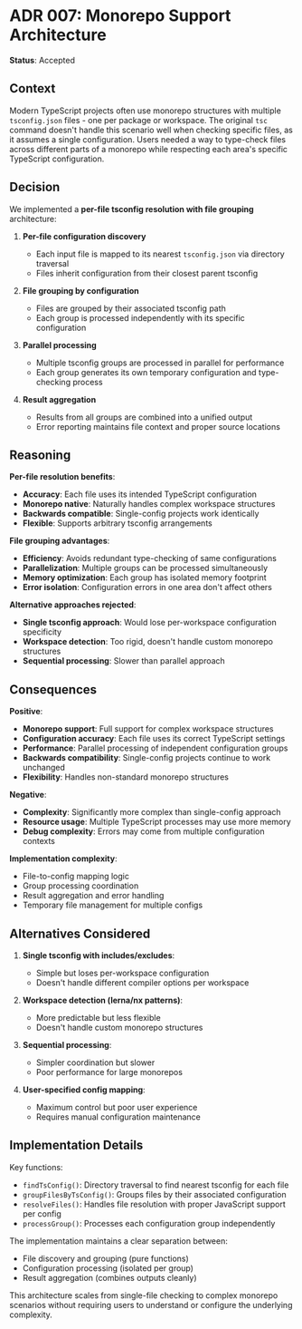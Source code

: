 # ADR 007: Monorepo Support Architecture

**Status**: Accepted

## Context

Modern TypeScript projects often use monorepo structures with multiple `tsconfig.json` files - one per package or workspace. The original `tsc` command doesn't handle this scenario well when checking specific files, as it assumes a single configuration. Users needed a way to type-check files across different parts of a monorepo while respecting each area's specific TypeScript configuration.

## Decision

We implemented a **per-file tsconfig resolution with file grouping** architecture:

1. **Per-file configuration discovery**
   - Each input file is mapped to its nearest `tsconfig.json` via directory traversal
   - Files inherit configuration from their closest parent tsconfig

2. **File grouping by configuration**
   - Files are grouped by their associated tsconfig path
   - Each group is processed independently with its specific configuration

3. **Parallel processing**
   - Multiple tsconfig groups are processed in parallel for performance
   - Each group generates its own temporary configuration and type-checking process

4. **Result aggregation**
   - Results from all groups are combined into a unified output
   - Error reporting maintains file context and proper source locations

## Reasoning

**Per-file resolution benefits**:

- **Accuracy**: Each file uses its intended TypeScript configuration
- **Monorepo native**: Naturally handles complex workspace structures
- **Backwards compatible**: Single-config projects work identically
- **Flexible**: Supports arbitrary tsconfig arrangements

**File grouping advantages**:

- **Efficiency**: Avoids redundant type-checking of same configurations
- **Parallelization**: Multiple groups can be processed simultaneously
- **Memory optimization**: Each group has isolated memory footprint
- **Error isolation**: Configuration errors in one area don't affect others

**Alternative approaches rejected**:

- **Single tsconfig approach**: Would lose per-workspace configuration specificity
- **Workspace detection**: Too rigid, doesn't handle custom monorepo structures
- **Sequential processing**: Slower than parallel approach

## Consequences

**Positive**:

- **Monorepo support**: Full support for complex workspace structures
- **Configuration accuracy**: Each file uses its correct TypeScript settings
- **Performance**: Parallel processing of independent configuration groups
- **Backwards compatibility**: Single-config projects continue to work unchanged
- **Flexibility**: Handles non-standard monorepo structures

**Negative**:

- **Complexity**: Significantly more complex than single-config approach
- **Resource usage**: Multiple TypeScript processes may use more memory
- **Debug complexity**: Errors may come from multiple configuration contexts

**Implementation complexity**:

- File-to-config mapping logic
- Group processing coordination
- Result aggregation and error handling
- Temporary file management for multiple configs

## Alternatives Considered

1. **Single tsconfig with includes/excludes**:
   - Simple but loses per-workspace configuration
   - Doesn't handle different compiler options per workspace

2. **Workspace detection (lerna/nx patterns)**:
   - More predictable but less flexible
   - Doesn't handle custom monorepo structures

3. **Sequential processing**:
   - Simpler coordination but slower
   - Poor performance for large monorepos

4. **User-specified config mapping**:
   - Maximum control but poor user experience
   - Requires manual configuration maintenance

## Implementation Details

Key functions:

- `findTsConfig()`: Directory traversal to find nearest tsconfig for each file
- `groupFilesByTsConfig()`: Groups files by their associated configuration
- `resolveFiles()`: Handles file resolution with proper JavaScript support per config
- `processGroup()`: Processes each configuration group independently

The implementation maintains a clear separation between:

- File discovery and grouping (pure functions)
- Configuration processing (isolated per group)
- Result aggregation (combines outputs cleanly)

This architecture scales from single-file checking to complex monorepo scenarios without requiring users to understand or configure the underlying complexity.
